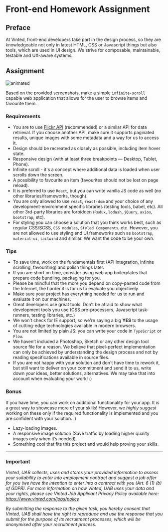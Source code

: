# Front-end Homework Assignment

## Preface

At Vinted, front-end developers take part in the design process, so they are knowledgeable not only in latest HTML, CSS or Javascript things but also tools, which are used in UI design. We strive for composable, maintainable, testable and UX-aware systems.

## Assignment

![animated](https://5a2583d7dd16c25cb2e8-358d15e499fca729302e63598be13736.ssl.cf3.rackcdn.com/frontend/hw-example-animated.gif)

Based on the provided screenshots, make a simple `infinite-scroll` capable web application that allows for the user to browse items and favourite them.

### Requirements

- You are to use [Flickr API](https://www.flickr.com/services/api/flickr.photos.search.html) (recommended) or a similar API for data retrieval. If you choose another API, make sure it supports paginated results, unique images with some metadata and a way for us to access it.
- Design should be recreated as closely as possible, including item hover state.
- Responsive design (with at least three breakpoints — Desktop, Tablet, Phone).
- Infinite scroll - it's a concept where additional data is loaded when user scrolls down the screen.
- A possibility to favourite an item (favourites should not be lost on page reload).
- It is preferred to use `React`, but you can write vanilla JS code as well (no other libraries/frameworks, though).
- You are only allowed to use `react`, `react-dom` and your choice of any development-environment specific libraries (testing tools, babel, etc). All other 3rd-party libraries are forbidden (`Redux`, `lodash`, `jQuery`, `axios`, `bootstrap`, etc).
- For styling you can choose a solution that you think works best, such as regular CSS/SCSS, `CSS modules`, `Styled Components`, etc. However, you are not allowed to use styling and UI frameworks such as `bootstrap`, `material-ui`, `tailwind` and similar. We want the code to be your own.

### Tips

- To save time, work on the fundamentals first (API integration, infinite scrolling, favouriting) and polish things later.
- If you are short on time, consider using web app boilerplates that prepare code bundling, packaging for you.
- Please be mindful that the more you depend on copy-pasted code from the Internet, the harder it is for us to evaluate you objectively.
- Make sure your project has everything needed for us to run and evaluate it on our machines.
- Great developers use great tools. Don’t be afraid to show what development tools you use (CSS pre-processors, Javascript task-runners, testing libraries, etc.)
- We won’t check for IE support, so we're saying a big **YES** to the usage of cutting-edge technologies available in modern browsers.
- You are not limited by plain JS: you can write your code in `TypeScript` or `Flow`.
- We haven’t included a Photoshop, Sketch or any other design tool source file for a reason. We believe that pixel-perfect implementation can only be achieved by understanding the design process and not by reading specifications available in source files.
- If you are not happy with your solution and don't have time to rework it, but still want to deliver on your commitment and send it to us, write down your ideas, better solutions, alternatives. We may take that into account when evaluating your work! :)

### Bonus

If you have time, you can work on additional functionality for your app. It is a great way to showcase more of your skills! However, we _highly suggest_ working on these only if the required functionality is implemented and you are confident with your solution. :)

- Lazy-loading images.
- A responsive image solution (Save traffic by loading higher quality images only when it’s needed).
- Something cool that fits this project and would help proving your skills.

---

### Important

_Vinted, UAB collects, uses and stores your provided information to assess your suitability to enter into employment contract and suggest a job offer for you (we have the intention to enter into a contract with you (Art. 6 (1) (b) of GDPR). For more information on how Vinted, UAB uses your data and your rights, please see Vinted Job Applicant Privacy Policy available here: https://www.vinted.com/jobs/policy_

_By submitting the response to the given task, you hereby consent that Vinted, UAB shall have the right to reproduce and use the response that you submit for the purpose of its recruitment processes, which will be anonymised after your recruitment process._
